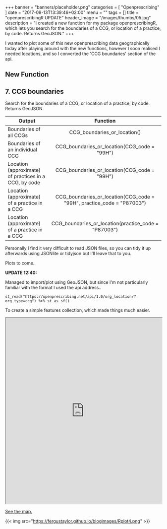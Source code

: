 +++
banner = "banners/placeholder.png"
categories = [
  "Openprescribing"
]
date = "2017-09-13T13:39:46+02:00"
menu = ""
tags = []
title = "openprescribingR UPDATE"
header_image = "/images/thumbs/05.jpg"
description = "I created a new function for my package openprescribingR, which lets you search for the boundaries of a CCG, or location of a practice, by code. Returns GeoJSON."
+++

I wanted to plot some of this new openprescribing data geographically today after playing around with the new functions, however I soon realised I needed locations, and so I converted the 'CCG boundaries' section of the api.

## New Function

## 7. CCG boundaries
Search for the boundaries of a CCG, or location of a practice, by code. Returns GeoJSON.

| Output                    | Function      |
| --------------------------|:-------------:|
| Boundaries of all CCGs | CCG_boundaries_or_location() |
| Boundaries of an individual CCG | CCG_boundaries_or_location(CCG_code = "99H")|
| Location (approximate) of practices in a CCG, by code | CCG_boundaries_or_location(CCG_code = "99H")|
| Location (approximate) of a practice in a CCG | CCG_boundaries_or_location(CCG_code = "99H", practice_code = "P87003")|
| Location (approximate) of a practice in a CCG | CCG_boundaries_or_location(practice_code = "P87003")|

Personally I find it very difficult to read JSON files, so you can tidy it up afterwards using JSONlite or tidyjson but I'll leave that to you.

Plots to come..

__UPDATE 12:40:__ 

Managed to import/plot using GeoJSON, but since I'm not particularly familiar with the format I used the api address..

`st_read("https://openprescribing.net/api/1.0/org_location/?org_type=ccg") %>%
st_as_sf()`

To create a simple features collection, which made things much easier.

<iframe src="https://fergustaylor.github.io/blogimages/post5map.html" width="100%" height="600px">
</iframe>

[See the map.](https://fergustaylor.github.io/blogimages/post5map.html)

{{< img src="https://fergustaylor.github.io/blogimages/Rplot4.png" >}}
